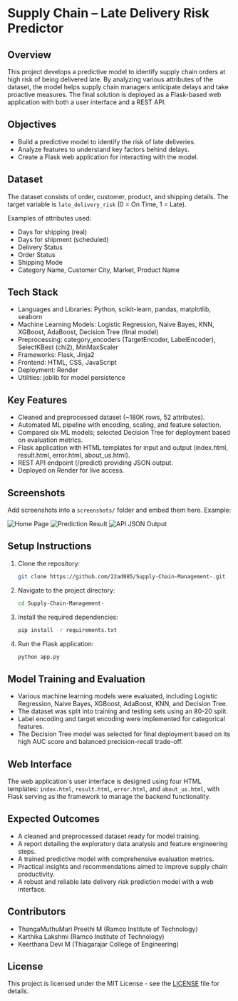 # Supply Chain – Late Delivery Risk Predictor

## Overview
This project develops a predictive model to identify supply chain orders at high risk of being delivered late. By analyzing various attributes of the dataset, the model helps supply chain managers anticipate delays and take proactive measures. The final solution is deployed as a Flask-based web application with both a user interface and a REST API.

## Objectives
- Build a predictive model to identify the risk of late deliveries.
- Analyze features to understand key factors behind delays.
- Create a Flask web application for interacting with the model.

## Dataset
The dataset consists of order, customer, product, and shipping details. The target variable is `late_delivery_risk` (0 = On Time, 1 = Late).

Examples of attributes used:
- Days for shipping (real)
- Days for shipment (scheduled)
- Delivery Status
- Order Status
- Shipping Mode
- Category Name, Customer City, Market, Product Name

## Tech Stack
- Languages and Libraries: Python, scikit-learn, pandas, matplotlib, seaborn
- Machine Learning Models: Logistic Regression, Naive Bayes, KNN, XGBoost, AdaBoost, Decision Tree (final model)
- Preprocessing: category_encoders (TargetEncoder, LabelEncoder), SelectKBest (chi2), MinMaxScaler
- Frameworks: Flask, Jinja2
- Frontend: HTML, CSS, JavaScript
- Deployment: Render
- Utilities: joblib for model persistence

## Key Features
- Cleaned and preprocessed dataset (~180K rows, 52 attributes).
- Automated ML pipeline with encoding, scaling, and feature selection.
- Compared six ML models; selected Decision Tree for deployment based on evaluation metrics.
- Flask application with HTML templates for input and output (index.html, result.html, error.html, about_us.html).
- REST API endpoint (/predict) providing JSON output.
- Deployed on Render for live access.

## Screenshots
Add screenshots into a `screenshots/` folder and embed them here. Example:

![Home Page](screenshots/home.png)
![Prediction Result](screenshots/result.png)
![API JSON Output](screenshots/json.png)

## Setup Instructions
1. Clone the repository:
    ```bash
    git clone https://github.com/22ad085/Supply-Chain-Management-.git
    ```
2. Navigate to the project directory:
    ```bash
    cd Supply-Chain-Management-
    ```
3. Install the required dependencies:
    ```bash
    pip install -r requirements.txt
    ```
4. Run the Flask application:
    ```bash
    python app.py
    ```

## Model Training and Evaluation
- Various machine learning models were evaluated, including Logistic Regression, Naive Bayes, XGBoost, AdaBoost, KNN, and Decision Tree.
- The dataset was split into training and testing sets using an 80-20 split.
- Label encoding and target encoding were implemented for categorical features.
- The Decision Tree model was selected for final deployment based on its high AUC score and balanced precision-recall trade-off.

## Web Interface
The web application's user interface is designed using four HTML templates: `index.html`, `result.html`, `error.html`, and `about_us.html`, with Flask serving as the framework to manage the backend functionality.

## Expected Outcomes
- A cleaned and preprocessed dataset ready for model training.
- A report detailing the exploratory data analysis and feature engineering steps.
- A trained predictive model with comprehensive evaluation metrics.
- Practical insights and recommendations aimed to improve supply chain productivity.
- A robust and reliable late delivery risk prediction model with a web interface.

## Contributors
- ThangaMuthuMari Preethi M (Ramco Institute of Technology)
- Karthika Lakshmi (Ramco Institute of Technology)
- Keerthana Devi M (Thiagarajar College of Engineering)

## License
This project is licensed under the MIT License - see the [LICENSE](LICENSE) file for details.
